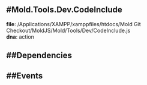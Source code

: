 
#Mold.Tools.Dev.CodeInclude
---------------------------------------

__file__: /Applications/XAMPP/xamppfiles/htdocs/Mold Git Checkout/MoldJS/Mold/Tools/Dev/CodeInclude.js  
__dna__: action  


	






##Dependencies
--------------



##Events
--------------






 

 


 



		
